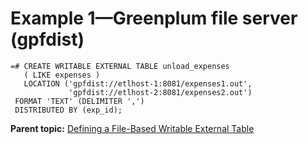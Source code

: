 # Example 1—Greenplum file server \(gpfdist\) 

```
=# CREATE WRITABLE EXTERNAL TABLE unload_expenses 
   ( LIKE expenses ) 
   LOCATION ('gpfdist://etlhost-1:8081/expenses1.out', 
             'gpfdist://etlhost-2:8081/expenses2.out')
 FORMAT 'TEXT' (DELIMITER ',')
 DISTRIBUTED BY (exp_id);

```

**Parent topic:** [Defining a File-Based Writable External Table](../../load/topics/g-defining-a-file-based-writable-external-table.html)

